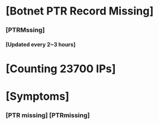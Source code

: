 # [Botnet PTR Record Missing]
### [PTRMssing]
#### [Updated every 2~3 hours]

# [Counting 23700 IPs]

# [Symptoms] 
###   [PTR missing] [PTRmissing]
